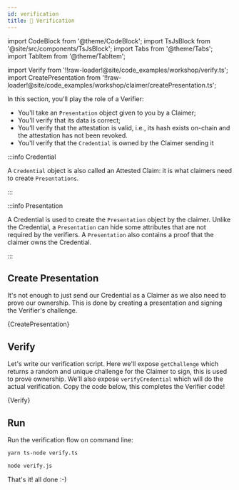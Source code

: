 ```yaml
---
id: verification
title: 🤝 Verification
---
```


import CodeBlock from '@theme/CodeBlock';
import TsJsBlock from '@site/src/components/TsJsBlock';
import Tabs from '@theme/Tabs';
import TabItem from '@theme/TabItem';

import Verify from '!!raw-loader!@site/code_examples/workshop/verify.ts';
import CreatePresentation from '!!raw-loader!@site/code_examples/workshop/claimer/createPresentation.ts';

In this section, you'll play the role of a <span className="label-role verifier">Verifier</span>:

- You'll take an `Presentation` object given to you by a <span className="label-role claimer">Claimer</span>;
- You'll verify that its data is correct;
- You'll verify that the attestation is valid, i.e., its hash exists on-chain and the attestation has not been revoked.
- You'll verify that the `Credential` is owned by the <span className="label-role claimer">Claimer</span> sending it

:::info Credential

A `Credential` object is also called an Attested Claim: it is what <span className="label-role claimer">claimers</span> need to create `Presentations`.

:::

:::info Presentation

A Credential is used to create the `Presentation` object by the <span className="label-role claimer">claimer</span>.
Unlike the Credential, a `Presentation` can hide some attributes that are not required by the <span className="label-role verifier">verifiers</span>.
A `Presentation` also contains a proof that the <span className="label-role claimer">claimer</span> owns the Credential.

:::

## Create Presentation

It's not enough to just send our Credential as a <span className="label-role claimer">Claimer</span> as we also need to prove our ownership.
This is done by creating a presentation and signing the <span className="label-role verifier">Verifier</span>'s challenge.

<TsJsBlock title="claimer/createPresentation">
  {CreatePresentation}
</TsJsBlock>

## Verify

Let's write our verification script.
Here we'll expose `getChallenge` which returns a random and unique
challenge for the <span className="label-role claimer">Claimer</span> to sign, this is used to prove ownership.
We'll also expose `verifyCredential` which will do the actual verification.
Copy the code below, this completes the <span className="label-role verifier">Verifier</span> code!

<TsJsBlock title="verify">
  {Verify}
</TsJsBlock>

## Run

Run the verification flow on command line:

<Tabs groupId="ts-js-choice">
  <TabItem value='ts' label='Typescript' default>

  ```bash
  yarn ts-node verify.ts
  ```

  </TabItem>
  <TabItem value='js' label='Javascript' default>

  ```bash
  node verify.js
  ```

  </TabItem>
</Tabs>

That's it! all done :-)
